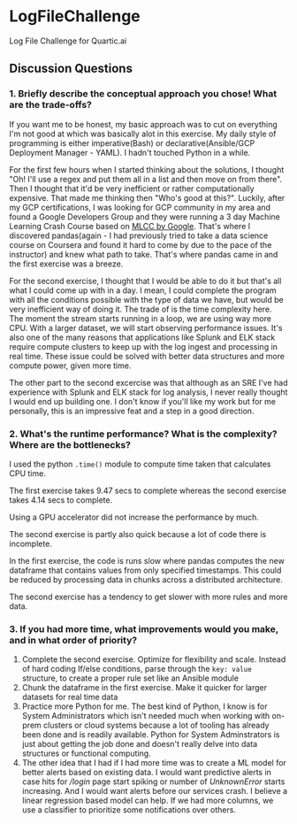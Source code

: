 # LogFileChallenge
Log File Challenge for Quartic.ai
## Discussion Questions

### 1.  Briefly describe the conceptual approach you chose! What are the trade-offs?
If you want me to be honest, my basic approach was to cut on everything I'm not good at which was basically alot in this exercise. My daily style of programming is  either imperative(Bash) or declarative(Ansible/GCP Deployment Manager - YAML). I hadn't touched Python in a while.

For the first few hours when I started thinking about the solutions, I thought "Oh! I'll use a regex and put them all in a list and then move on from there". Then I thought that it'd be very inefficient or rather computationally expensive. That made me thinking then "Who's good at this?". Luckily, after my GCP certifications, I was looking for GCP community in my area and found a Google Developers Group and they were running a 3 day Machine Learning Crash Course based on [MLCC by Google](https://developers.google.com/machine-learning/crash-course/). That's where I discovered pandas(again - I had previously tried to take a data science course on Coursera and found it hard to come by due to the pace of the instructor) and knew what path to take.  That's where pandas came in and the first exercise was a breeze.

For the second exercise, I thought that I would be able to do it but that's all what I could come up with in a day. I mean, I could complete the program with all the conditions possible with the type of data we have, but would be very inefficient way of doing it. The trade of is the time complexity here. The moment the stream starts running in a loop, we are using way more CPU. With a larger dataset, we will start observing performance issues. It's also one of the many reasons that applications like Splunk and ELK stack require compute clusters to keep up with the log ingest and processing in real time. These issue could be solved with better data structures and more compute power, given more time. 

The other part to the second excercise was that although as an SRE I've had experience with Splunk and ELK stack for log analysis, I never really thought I would end up building one. I don't know if you'll like my work but for me personally, this is an impressive feat and a step in a good direction.

### 2.  What's the runtime performance? What is the complexity? Where are the bottlenecks?
I used the python `.time()` module to compute time taken that calculates CPU time.

The first exercise takes 9.47 secs to complete whereas the second exercise takes 4.14 secs to complete.

Using a GPU accelerator did not increase the performance by much. 

The second exercise is partly also quick because a lot of code there is incomplete.

In the first exercise, the code is runs slow where pandas computes the new dataframe that contains values from only specified timestamps. This could be reduced by processing data in chunks across a distributed architecture.

The second exercise has a tendency to get slower with more rules and more data.

### 3. If you had more time, what improvements would you make, and in what order of priority?
1.   Complete the second exercise. Optimize for flexibility and scale. Instead of hard coding If/else conditions, parse through the `key: value` structure, to create a proper rule set like an Ansible module
2.   Chunk the dataframe in the first exercise. Make it quicker for larger datasets for real time data
3. Practice more Python for me. The best kind of Python, I know is for System Administrators which isn't needed much when working with on-prem clusters or cloud systems because a lot of tooling has already been done and is readily available. Python for System Adminstrators is just about getting the job done and doesn't really delve into data structures or functional computing.
4. The other idea that I had if I had more time was to create a ML model for better alerts based on existing data. I would want predictive alerts in case hits for */login* page start spiking or number of *UnknownError* starts increasing. And I would want alerts before our services crash. I believe a linear regression based model can help. If we had more columns, we use a classifier to prioritize some notifications over others.
